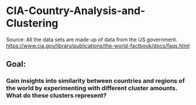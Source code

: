 # CIA-Country-Analysis-and-Clustering

Source: All the data sets are made up of data from the US government. 
https://www.cia.gov/library/publications/the-world-factbook/docs/faqs.html

## Goal: 

### Gain insights into similarity between countries and regions of the world by experimenting with different cluster amounts. What do these clusters represent?
